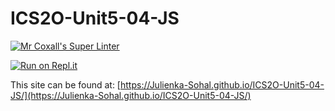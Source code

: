 # ICS2O-Unit5-04-JS

[![Mr Coxall's Super Linter](https://github.com/Julienka-Sohal/ICS2O-Unit5-04-JS/workflows/Mr%20Coxall's%20Super%20Linter/badge.svg)](https://github.com/Julienka-Sohal/ICS2O-Unit5-04-JS/actions/)

[![Run on Repl.it](https://repl.it/badge/github/Julienka-Sohal/ICS2O-Unit5-04-JS)](https://repl.it/github/Julienka-Sohal/ICS2O-Unit5-04-JS)

This site can be found at: [https://Julienka-Sohal.github.io/ICS2O-Unit5-04-JS/](https://Julienka-Sohal.github.io/ICS2O-Unit5-04-JS/)
